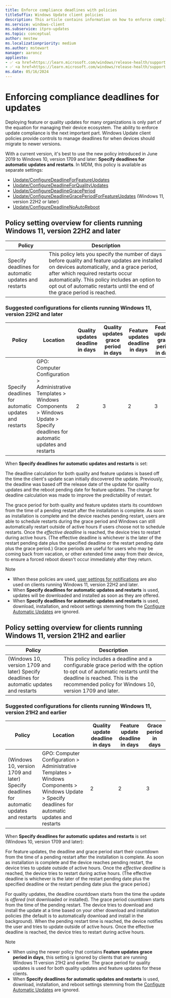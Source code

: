 ```yaml
---
title: Enforce compliance deadlines with policies
titleSuffix: Windows Update client policies
description: This article contains information on how to enforce compliance deadlines using Windows Update client policies.
ms.service: windows-client
ms.subservice: itpro-updates
ms.topic: conceptual
author: mestew
ms.localizationpriority: medium
ms.author: mstewart
manager: aaroncz
appliesto: 
- ✅ <a href=https://learn.microsoft.com/windows/release-health/supported-versions-windows-client target=_blank>Windows 11</a>
- ✅ <a href=https://learn.microsoft.com/windows/release-health/supported-versions-windows-client target=_blank>Windows 10</a>	
ms.date: 05/16/2024
---
```

# Enforcing compliance deadlines for updates

Deploying feature or quality updates for many organizations is only part of the equation for managing their device ecosystem. The ability to enforce update compliance is the next important part. Windows Update client policies provide controls to manage deadlines for when devices should migrate to newer versions.

With a current version, it's best to use the new policy introduced in June 2019 to Windows 10, version 1709 and later: **Specify deadlines for automatic updates and restarts**. In MDM, this policy is available as separate settings:

- [Update/ConfigureDeadlineForFeatureUpdates](/windows/client-management/mdm/policy-csp-update#update-configuredeadlineforfeatureupdates) 
- [Update/ConfigureDeadlineForQualityUpdates](/windows/client-management/mdm/policy-csp-update#update-configuredeadlineforqualityupdates)
- [Update/ConfigureDeadlineGracePeriod](/windows/client-management/mdm/policy-csp-update#update-configuredeadlinegraceperiod)
- [Update/ConfigureDeadlineGracePeriodForFeatureUpdates](/windows/client-management/mdm/policy-csp-update#configuredeadlinegraceperiodforfeatureupdates) (Windows 11, version 22H2 or later)
- [Update/ConfigureDeadlineNoAutoReboot](/windows/client-management/mdm/policy-csp-update#update-configuredeadlinenoautoreboot)


## Policy setting overview for clients running Windows 11, version 22H2 and later

|Policy| Description |
|-|-|
| Specify deadlines for automatic updates and restarts | This policy lets you specify the number of days before quality and feature updates are installed on devices automatically, and a grace period, after which required restarts occur automatically. This policy includes an option to opt out of automatic restarts until the end of the grace period is reached. |

### Suggested configurations for clients running Windows 11, version 22H2 and later

| Policy | Location | Quality updates deadline in days | Quality updates grace period in days | Feature updates deadline in days | Feature updates grace period in days |
|-|-|-|-|-|-|
| Specify deadlines for automatic updates and restarts | GPO: Computer Configuration > Administrative Templates > Windows Components > Windows Update > Specify deadlines for automatic updates and restarts | 2 | 3 | 2 | 3 |

When **Specify deadlines for automatic updates and restarts** is set:

The deadline calculation for both quality and feature updates is based off the time the client's update scan initially discovered the update. Previously, the deadline was based off the release date of the update for quality updates and the reboot pending date for feature updates. The change for deadline calculation was made to improve the predictability of restart.

The grace period for both quality and feature updates starts its countdown from the time of a pending restart after the installation is complete. As soon as installation is complete and the device reaches pending restart, users are able to schedule restarts during the grace period and Windows can still automatically restart outside of active hours if users choose not to schedule restarts. Once the *effective deadline* is reached, the device tries to restart during active hours. (The effective deadline is whichever is the later of the restart pending date plus the specified deadline or the restart pending date plus the grace period.) Grace periods are useful for users who may be coming back from vacation, or other extended time away from their device, to ensure a forced reboot doesn't occur immediately after they return.

> [!NOTE]
> - When these policies are used, [user settings for notifications](waas-wufb-csp-mdm.md#user-settings-for-notifications) are also used on clients running Windows 11, version 22H2 and later.
> - When **Specify deadlines for automatic updates and restarts** is used, updates will be downloaded and installed as soon as they are offered. 
> - When **Specify deadlines for automatic updates and restarts** is used, download, installation, and reboot settings stemming from the [Configure Automatic Updates](waas-restart.md#schedule-update-installation) are ignored.

## Policy setting overview for clients running Windows 11, version 21H2 and earlier

|Policy|Description |
|-|-|
| (Windows 10, version 1709 and later) Specify deadlines for automatic updates and restarts | This policy includes a deadline and a configurable grace period with the option to opt out of automatic restarts until the deadline is reached. This is the recommended policy for Windows 10, version 1709 and later.|

### Suggested configurations for clients running Windows 11, version 21H2 and earlier

|Policy|Location|Quality update deadline in days|Feature update deadline in days|Grace period in days|
|-|-|-|-|-|
|(Windows 10, version 1709 and later) Specify deadlines for automatic updates and restarts | GPO: Computer Configuration > Administrative Templates > Windows Components > Windows Update > Specify deadlines for automatic updates and restarts  | 2 | 2 | 3 |

When **Specify deadlines for automatic updates and restarts** is set (Windows 10, version 1709 and later):

For feature updates, the deadline and grace period start their countdown from the time of a pending restart after the installation is complete. As soon as installation is complete and the device reaches pending restart, the device tries to update outside of active hours. Once the *effective deadline* is reached, the device tries to restart during active hours. (The effective deadline is whichever is the later of the restart pending date plus the specified deadline or the restart pending date plus the grace period.) 

For quality updates, the deadline countdown starts from the time the update is *offered* (not downloaded or installed). The grace period countdown starts from the time of the pending restart. The device tries to download and install the update at a time based on your other download and installation policies (the default is to automatically download and install in the background). When the pending restart time is reached, the device notifies the user and tries to update outside of active hours. Once the effective deadline is reached, the device tries to restart during active hours.

> [!NOTE]
> - When using the newer policy that contains **Feature updates grace period in days**, this setting is ignored by clients that are running Windows 11 version 21H2 and earlier. The grace period for quality updates is used for both quality updates and feature updates for these clients.
> - When **Specify deadlines for automatic updates and restarts** is used, download, installation, and reboot settings stemming from the [Configure Automatic Updates](waas-restart.md#schedule-update-installation) are ignored.
